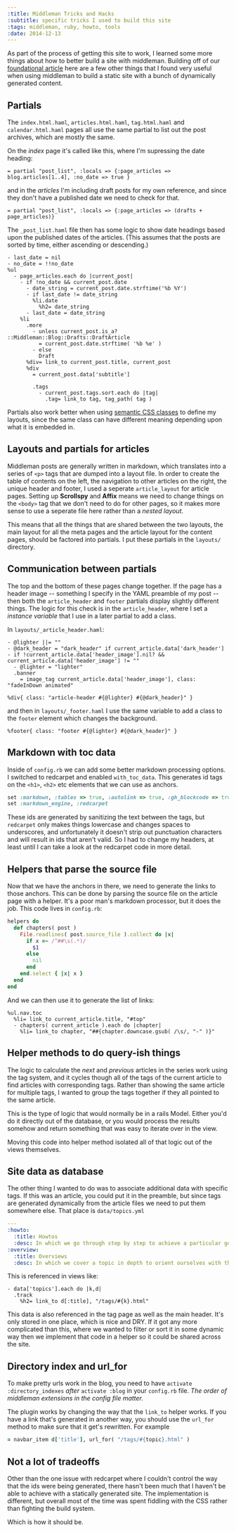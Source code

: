 ```yaml
---
:title: Middleman Tricks and Hacks
:subtitle: specific tricks I used to build this site
:tags: middleman, ruby, howto, tools
:date: 2014-12-13
---
```

As part of the process of getting this site to work, I learned some more things about how to better build a site with middleman.  Building off of our [foundational article](/building-sites-with-middleman/) here are a few other things that I found very useful when using middleman to build a static site with a bunch of dynamically generated content.

## Partials

The `index.html.haml`, `articles.html.haml`, `tag.html.haml` and `calendar.html.haml` pages all use the same partial to list out the post archives, which are mostly the same.

On the _index_ page it's called like this, where I'm supressing the date heading:

```haml
= partial "post_list", :locals => {:page_articles => blog.articles[1..4], :no_date => true }
```

and in the _articles_ I'm including draft posts for my own reference, and since they don't have a published date we need to check for that.

```haml
= partial "post_list", :locals => {:page_articles => (drafts + page_articles)}
```

The `_post_list.haml` file then has some logic to show date headings based upon the published dates of the articles.  (This assumes that the posts are sorted by time, either ascending or descending.) 

```haml
- last_date = nil
- no_date = !!no_date
%ul
  - page_articles.each do |current_post|
    - if !no_date && current_post.date
      - date_string = current_post.date.strftime('%b %Y')
      - if last_date != date_string
        %li.date
          %h2= date_string
      - last_date = date_string
    %li
      .more
        - unless current_post.is_a? ::Middleman::Blog::Drafts::DraftArticle
          = current_post.date.strftime( '%b %e' )
        - else
          Draft
      %div= link_to current_post.title, current_post
      %div
        = current_post.data['subtitle']

        .tags
          - current_post.tags.sort.each do |tag|
            .tag= link_to tag, tag_path( tag )
```

Partials also work better when using [semantic CSS classes](/bootstrap-advanced-grid-tricks/) to define my layouts, since the same class can have different meaning depending upon what it is embedded in.

## Layouts and partials for articles

Middleman posts are generally written in markdown, which translates into a series of `<p>` tags that are dumped into a layout file.  In order to create the table of contents on the left, the navigation to other articles on the right, the unique header and footer, I used a seperate `article_layout` for article pages.  Setting up **Scrollspy** and **Affix** means we need to change things on the `<body>` tag that we don't need to do for other pages, so it makes more sense to use a seperate file here rather than a _nested layout_.

This means that all the things that are shared between the two layouts, the main layout for all the meta pages and the article layout for the content pages, should be factored into partials.  I put these partials in the `layouts/` directory.

## Communication between partials

The top and the bottom of these pages change together.  If the page has a header image -- something I specify in the YAML preamble of my post -- then both the `article_header` and `footer` partials display slightly different things.  The logic for this check is in the `article_header`, where I set a _instance variable_ that I use in a later partial to add a class.

In `layouts/_article_header.haml`:

```
- @lighter ||= ""
- @dark_header = "dark_header" if current_article.data['dark_header']
- if !current_article.data['header_image'].nil? && current_article.data['header_image'] != ""
  - @lighter = "lighter"
  .banner
    = image_tag current_article.data['header_image'], class: "fadeInDown animated"

%div{ class: "article-header #{@lighter} #{@dark_header}" }
```

and then in `layouts/_footer.haml` I use the same variable to add a class to the `footer` element which changes the background.

```
%footer{ class: "footer #{@lighter} #{@dark_header}" }
```

## Markdown with toc data

Inside of `config.rb` we can add some better markdown processing options.  I switched to redcarpet and enabled `with_toc_data`.  This generates id tags on the `<h1>`, `<h2>` etc elements that we can use as anchors.

```rb
set :markdown, :tables => true, :autolink => true, :gh_blockcode => true, :fenced_code_blocks => true, with_toc_data: true
set :markdown_engine, :redcarpet
```

These ids are generated by sanitizing the text between the tags, but `redcarpet` only makes things lowercase and changes spaces to underscores, and unfortunately it doesn't strip out punctuation characters and will result in ids that aren't valid.  So I had to change my headers, at least until I can take a look at the redcarpet code in more detail.

## Helpers that parse the source file

Now that we have the anchors in there, we need to generate the links to those anchors.  This can be done by parsing the source file on the article page with a helper.  It's a poor man's markdown processor, but it does the job.  This code lives in `config.rb`:

```rb
helpers do
  def chapters( post )
    File.readlines( post.source_file ).collect do |x|
      if x =~ /^##\s(.*)/
        $1
      else
        nil
      end
    end.select { |x| x }
  end
end
```

And we can then use it to generate the list of links:

```haml
%ul.nav.toc
  %li= link_to current_article.title, "#top"
  - chapters( current_article ).each do |chapter|
    %li= link_to chapter, "##{chapter.downcase.gsub( /\s/, "-" )}"
```

## Helper methods to do query-ish things

The logic to calculate the _next_ and _previous_ articles in the series work using the tag system, and it cycles though all of the tags of the current article to find articles with corresponding tags.  Rather than showing the same article for multiple tags, I wanted to group the tags together if they all pointed to the same article.

This is the type of logic that would normally be in a rails Model.  Either you'd do it directly out of the database, or you would process the results somehow and return something that was easy to iterate over in the view.

Moving this code into helper method isolated all of that logic out of the views themselves.

## Site data as database

The other thing I wanted to do was to associate additional data with specific tags.  If this was an article, you could put it in the preamble, but since tags are generated dynamically from the article files we need to put them somewhere else.  That place is `data/topics.yml`

```yml
---
:howto:
  :title: Howtos
  :desc: In which we go through step by step to achieve a particular goal.
:overview:
  :title: Overviews
  :desc: In which we cover a topic in depth to orient ourselves with the technology.
```

This is referenced in views like:

```haml
- data['topics'].each do |k,d|
  .track
    %h2= link_to d[:title], "/tags/#{k}.html"
```

This data is also referenced in the tag page as well as the main header.  It's only stored in one place, which is nice and DRY.  If it got any more complicated than this, where we wanted to filter or sort it in some dynamic way then we implement that code in a helper so it could be shared across the site.

## Directory index and url_for

To make pretty urls work in the blog, you need to have `activate :directory_indexes` _after_ `activate :blog` in your `config.rb` file.  _The order of middleman extensions in the config file matter._

The plugin works by changing the way that the `link_to` helper works.  If you have a link that's generated in another way, you should use the `url_for` method to make sure that it get's rewritten.  For example

```rb
= navbar_item d['title'], url_for( "/tags/#{topic}.html" )
```

## Not a lot of tradeoffs

Other than the one issue with redcarpet where I couldn't control the way that the ids were being generated, there hasn't been much that I haven't be able to achieve with a statically generated site.  The implementation is different, but overall most of the time was spent fiddling with the CSS rather than fighting the build system.

Which is how it should be.
